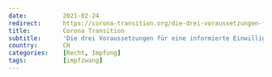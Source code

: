 ```yaml
---
date:          2021-02-24
redirect:      https://corona-transition.org/die-drei-voraussetzungen-fur-eine-informierte-einwilligung-zu-einer-impfung
title:         Corona Transition
subtitle:      'Die drei Voraussetzungen für eine informierte Einwilligung zu einer Impfung'
country:       CH
categories:    [Recht, Impfung]
tags:          [impfzwang]
---
```

